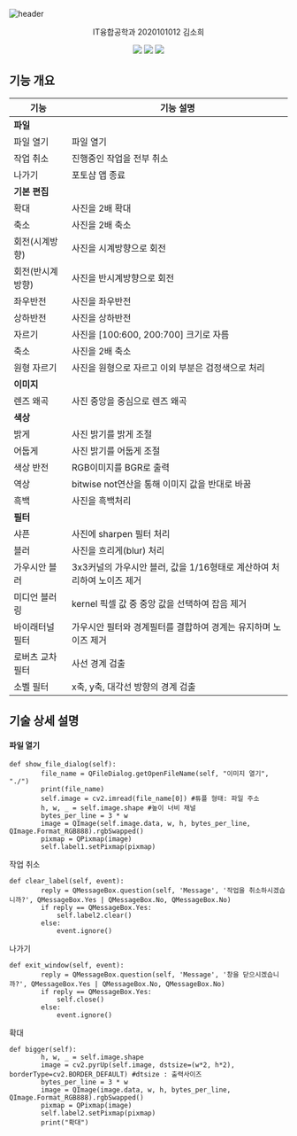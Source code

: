 ![header](https://capsule-render.vercel.app/api?type=waving&color=auto&height=300&section=header&text=Simple%20Photoshop&fontSize=90&animation=fadeIn&fontAlignY=38&desc=computer%20vision&descAlignY=51&descAlign=62)

<p align='center'> IT융합공학과 2020101012 김소희 </p>
<div align='center'> 
        <img src = "https://img.shields.io/badge/opencv-%23white.svg?style=for-the-badge&logo=opencv&logoColor=white"/>
        <img src = "https://img.shields.io/badge/numpy-%23013243.svg?style=for-the-badge&logo=numpy&logoColor=white"/>
        <img src = "https://img.shields.io/badge/Qt-%23217346.svg?style=for-the-badge&logo=Qt&logoColor=white"/>
</div>

## 기능 개요
| 기능 | 기능 설명 |
| ------ |----------- |
| **파일** |  |
| 파일 열기 | 파일 열기 |
| 작업 취소 | 진행중인 작업을 전부 취소 |
| 나가기 | 포토샵 앱 종료 |
| **기본 편집** | |
| 확대 | 사진을 2배 확대 |
| 축소 | 사진을 2배 축소 |
| 회전(시계방향) | 사진을 시계방향으로 회전 |
| 회전(반시계방향) | 사진을 반시계방향으로 회전 |
| 좌우반전 | 사진을 좌우반전 |
| 상하반전 | 사진을 상하반전 |
| 자르기 | 사진을 [100:600, 200:700] 크기로 자름 |
| 축소 | 사진을 2배 축소 |
| 원형 자르기 | 사진을 원형으로 자르고 이외 부분은 검정색으로 처리 |
| **이미지** |  |
| 렌즈 왜곡 | 사진 중앙을 중심으로 렌즈 왜곡 |
| **색상** |  |
| 밝게 | 사진 밝기를 밝게 조절 |
| 어둡게 | 사진 밝기를 어둡게 조절 |
| 색상 반전 | RGB이미지를 BGR로 출력 |
| 역상 | bitwise not연산을 통해 이미지 값을 반대로 바꿈 |
| 흑백 | 사진을 흑백처리 |
| **필터** |  |
| 샤픈 | 사진에 sharpen 필터 처리 |
| 블러 | 사진을 흐리게(blur) 처리 |
| 가우시안 블러 | 3x3커널의 가우시안 블러, 값을 1/16형태로 계산하여 처리하여 노이즈 제거 |
| 미디언 블러링 | kernel 픽셀 값 중 중앙 값을 선택하여 잡음 제거 |
| 바이래터널 필터 | 가우시안 필터와 경계필터를 결합하여 경계는 유지하며 노이즈 제거 |
| 로버츠 교차 필터 | 사선 경계 검출 |
| 소벨 필터 | x축, y축, 대각선 방향의 경계 검출 |

## 기술 상세 설명
<h4>파일 열기</h4>

``` python3
def show_file_dialog(self):
        file_name = QFileDialog.getOpenFileName(self, "이미지 열기", "./")
        print(file_name)
        self.image = cv2.imread(file_name[0]) #튜플 형태: 파일 주소
        h, w, _ = self.image.shape #높이 너비 채널
        bytes_per_line = 3 * w
        image = QImage(self.image.data, w, h, bytes_per_line, QImage.Format_RGB888).rgbSwapped()
        pixmap = QPixmap(image)
        self.label1.setPixmap(pixmap)
```

<p>작업 취소</p>

```python3
def clear_label(self, event):
        reply = QMessageBox.question(self, 'Message', '작업을 취소하시겠습니까?', QMessageBox.Yes | QMessageBox.No, QMessageBox.No)
        if reply == QMessageBox.Yes:
            self.label2.clear()
        else:
            event.ignore()
```

<p>나가기</p>

```python3
def exit_window(self, event):
        reply = QMessageBox.question(self, 'Message', '창을 닫으시겠습니까?', QMessageBox.Yes | QMessageBox.No, QMessageBox.No)
        if reply == QMessageBox.Yes:
            self.close()
        else:
            event.ignore()
```

<p>확대</p>

```python3
def bigger(self):
        h, w, _ = self.image.shape
        image = cv2.pyrUp(self.image, dstsize=(w*2, h*2), borderType=cv2.BORDER_DEFAULT) #dtsize : 출력사이즈
        bytes_per_line = 3 * w
        image = QImage(image.data, w, h, bytes_per_line, QImage.Format_RGB888).rgbSwapped()
        pixmap = QPixmap(image)
        self.label2.setPixmap(pixmap)
        print("확대")
```
